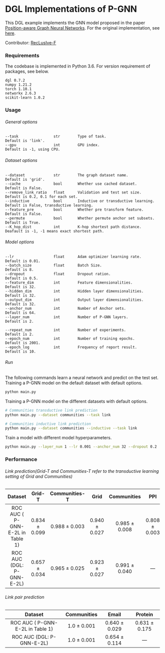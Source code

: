 # DGL Implementations of P-GNN

This DGL example implements the GNN model proposed in the paper [Position-aware Graph Neural Networks](http://proceedings.mlr.press/v97/you19b/you19b.pdf). For the original implementation, see [here](https://github.com/JiaxuanYou/P-GNN).

Contributor: [RecLusIve-F](https://github.com/RecLusIve-F)

### Requirements

The codebase is implemented in Python 3.6. For version requirement of packages, see below.

```
dgl 0.7.2
numpy 1.21.2
torch 1.10.1
networkx 2.6.3
scikit-learn 1.0.2
```

### Usage

###### General options

```
--task                str        Type of task.                           Default is 'link'.
--gpu                 int        GPU index.                              Default is -1, using CPU.
```

###### Dataset options

```
--dataset             str        The graph dataset name.                 Default is 'grid'.
--cache               bool       Whether use cached dataset.             Default is False.
--remove_link_ratio   float      Validation and test set size.           Default is 0.2, 0.1 for each set.
--inductive           bool       Inductive or transductive learning.     Default is False, transductive learning.
--feature_pre         bool       Whether pre transform feature.          Default is False.
--permute             bool       Whether permute anchor set subsets.     Default is True.
--K_hop_dist          int        K-hop shortest path distance.           Deafault is -1, -1 means exact shortest path.
```

###### Model options

```
--lr                  float      Adam optimizer learning rate.           Default is 0.01.
--batch_size          float      Batch Size.                             Default is 8.
--dropout             float      Dropout ration.                         Default is 0.5.
--feature_dim         int        Feature dimensionalities.               Default is 32.
--hidden_dim          int        Hidden layer dimensionalities.          Default is 32.
--output_dim          int        Output layer dimensionalities.          Default is 32.
--anchor_num          int        Number of Anchor sets.                  Default is 64.
--layer_num           int        Number of P-GNN layers.                 Default is 2.

--repeat_num          int        Number of experiments.                  Default is 2.
--epoch_num           int        Number of training epochs.              Default is 2001.
--epoch_log           int        Frequency of report result.             Default is 10.
```

###### Run

The following commands learn a neural network and predict on the test set.
Training a P-GNN model on the default dataset with default options.

```bash
python main.py
```

Training a P-GNN model on the different datasets with default options.

```bash
# Communities transductive link prediction
python main.py --dataset communities --task link

# Communities inductive link prediction
python main.py --dataset communities --inductive --task link
```

Train a model with different model hyperparameters.

```bash
python main.py --layer_num 1 --lr 0.001 --anchor_num 32 --dropout 0.2
```

### Performance

###### Link prediction(Grid-T and Communities-T refer to the transductive learning setting of Grid and Communities)

|             Dataset              |    Grid-T     | Communities-T |     Grid      |  Communities  |      PPI      |
| :------------------------------: | :-----------: | :-----------: | :-----------: | :-----------: | :-----------: |
| ROC AUC ( P-GNN-E-2L in Table 1) | 0.834 ± 0.099 | 0.988 ± 0.003 | 0.940 ± 0.027 | 0.985 ± 0.008 | 0.808 ± 0.003 |
|    ROC AUC (DGL: P-GNN-E-2L)     | 0.657 ± 0.034 | 0.965 ± 0.025 | 0.923 ± 0.027 | 0.991 ± 0.040 |       —       |

###### Link pair prediction

|             Dataset              | Communities |     Email     |    Protein    |
| :------------------------------: | :---------: | :-----------: | :-----------: |
| ROC AUC ( P-GNN-E-2L in Table 1) | 1.0 ± 0.001 | 0.640 ± 0.029 | 0.631 ± 0.175 |
|    ROC AUC (DGL: P-GNN-E-2L)     | 1.0 ± 0.001 | 0.654 ± 0.114 |       —       |
